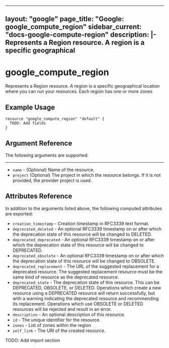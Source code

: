 <!---
 ----------------------------------------------------------------------------

     ***     AUTO GENERATED CODE    ***    AUTO GENERATED CODE     ***

 ----------------------------------------------------------------------------

     This file is automatically generated and manual changes will be
     clobbered when the file is regenerated.

     Please read more about how to change this file in
     .github/CONTRIBUTING.md.

 ----------------------------------------------------------------------------
--->
---
layout: "google"
page_title: "Google: google_compute_region"
sidebar_current: "docs-google-compute-region"
description: |-
  Represents a Region resource. A region is a specific geographical
---

# google\_compute\_region

Represents a Region resource. A region is a specific geographical
location where you can run your resources. Each region has one or more
zones


## Example Usage

```hcl
resource "google_compute_region" "default" {
  TODO: Add fields
}
```

## Argument Reference

The following arguments are supported:



- - -

* `name` -
  (Optional)
  Name of the resource.
* `project` (Optional) The project in which the resource belongs.
    If it is not provided, the provider project is used.



## Attributes Reference

In addition to the arguments listed above, the following computed attributes are exported:

* `creation_timestamp` -
  Creation timestamp in RFC3339 text format.
* `deprecated_deleted` -
  An optional RFC3339 timestamp on or after which the deprecation state
of this resource will be changed to DELETED.
* `deprecated_deprecated` -
  An optional RFC3339 timestamp on or after which the deprecation state
of this resource will be changed to DEPRECATED.
* `deprecated_obsolete` -
  An optional RFC3339 timestamp on or after which the deprecation state
of this resource will be changed to OBSOLETE.
* `deprecated_replacement` -
  The URL of the suggested replacement for a deprecated resource. The
suggested replacement resource must be the same kind of resource as
the deprecated resource.
* `deprecated_state` -
  The deprecation state of this resource. This can be DEPRECATED,
OBSOLETE, or DELETED. Operations which create a new resource using a
DEPRECATED resource will return successfully, but with a warning
indicating the deprecated resource and recommending its replacement.
Operations which use OBSOLETE or DELETED resources will be rejected
and result in an error.
* `description` -
  An optional description of this resource.
* `id` -
  The unique identifier for the resource.
* `zones` -
  List of zones within the region
* `self_link` - The URI of the created resource.











TODO: Add import section
